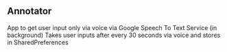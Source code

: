 ## Annotator
App to get user input only via voice via Google Speech To Text Service (in background)
Takes user inputs after every 30 seconds via voice and stores in SharedPreferences
